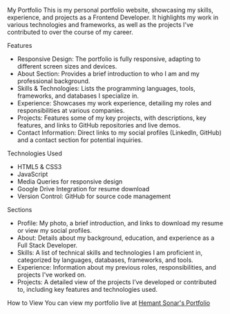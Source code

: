 My Portfolio
This is my personal portfolio website, showcasing my skills, experience, and projects as a Frontend Developer. It highlights my work in various technologies and frameworks, as well as the projects I've contributed to over the course of my career.

Features

- Responsive Design: The portfolio is fully responsive, adapting to different screen sizes and devices.
- About Section: Provides a brief introduction to who I am and my professional background.
- Skills & Technologies: Lists the programming languages, tools, frameworks, and databases I specialize in.
- Experience: Showcases my work experience, detailing my roles and responsibilities at various companies.
- Projects: Features some of my key projects, with descriptions, key features, and links to GitHub repositories and live demos.
- Contact Information: Direct links to my social profiles (LinkedIn, GitHub) and a contact section for potential inquiries.

Technologies Used

- HTML5 & CSS3
- JavaScript
- Media Queries for responsive design
- Google Drive Integration for resume download
- Version Control: GitHub for source code management

Sections

- Profile: My photo, a brief introduction, and links to download my resume or view my social profiles.
- About: Details about my background, education, and experience as a Full Stack Developer.
- Skills: A list of technical skills and technologies I am proficient in, categorized by languages, databases, frameworks, and tools.
- Experience: Information about my previous roles, responsibilities, and projects I've worked on.
- Projects: A detailed view of the projects I’ve developed or contributed to, including key features and technologies used.

How to View
You can view my portfolio live at [Hemant Sonar's Portfolio](https://hemants1609.github.io/my-portfolio/)
